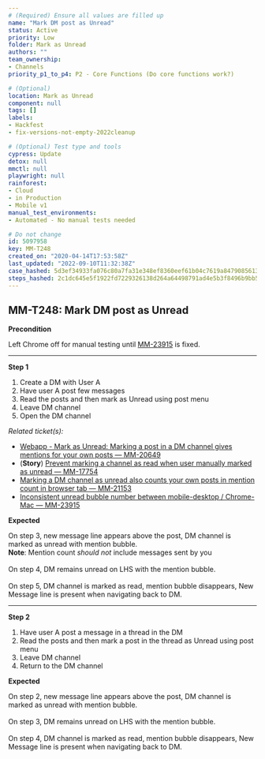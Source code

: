 ```yaml
---
# (Required) Ensure all values are filled up
name: "Mark DM post as Unread"
status: Active
priority: Low
folder: Mark as Unread
authors: ""
team_ownership: 
- Channels
priority_p1_to_p4: P2 - Core Functions (Do core functions work?)

# (Optional)
location: Mark as Unread
component: null
tags: []
labels: 
- Hackfest
- fix-versions-not-empty-2022cleanup

# (Optional) Test type and tools
cypress: Update
detox: null
mmctl: null
playwright: null
rainforest: 
- Cloud
- in Production
- Mobile v1
manual_test_environments: 
- Automated - No manual tests needed

# Do not change
id: 5097958
key: MM-T248
created_on: "2020-04-14T17:53:58Z"
last_updated: "2022-09-10T11:32:38Z"
case_hashed: 5d3ef34933fa076c80a7fa31e348ef8360eef61b04c7619a847908561381adfc35354e8203210178a583fa984a89bde7
steps_hashed: 2c1dc645e5f1922fd7229326138d264a64498791ad4e5b3f8496b9bb574c47b1616f9d7a2d4e8cda7da5a2511b18decc
---
```


<!-- (Auto-generated) Based on frontmatter's "key" and "name" -->

## MM-T248: Mark DM post as Unread

**Precondition**

Left Chrome off for manual testing until [MM-23915](https://mattermost.atlassian.net/browse/MM-23915) is fixed.

---

**Step 1**

1. Create a DM with User A
2. Have user A post few messages
3. Read the posts and then mark as Unread using post menu
4. Leave DM channel
5. Open the DM channel

_Related ticket(s):_

- [Webapp - Mark as Unread: Marking a post in a DM channel gives mentions for your own posts — MM-20649](https://mattermost.atlassian.net/browse/MM-20649)
- (**Story**) [Prevent marking a channel as read when user manually marked as unread — MM-17754](https://mattermost.atlassian.net/browse/MM-17754)
- [Marking a DM channel as unread also counts your own posts in mention count in browser tab — MM-21153](https://mattermost.atlassian.net/browse/MM-21153)
- [Inconsistent unread bubble number between mobile-desktop / Chrome-Mac — MM-23915](https://mattermost.atlassian.net/browse/MM-23915)

**Expected**

On step 3, new message line appears above the post, DM channel is marked as unread with mention bubble.\
**Note**: Mention count _should not_ include messages sent by you\
\
On step 4, DM remains unread on LHS with the mention bubble.\
\
On step 5, DM channel is marked as read, mention bubble disappears, New Message line is present when navigating back to DM.

---

**Step 2**

1. Have user A post a message in a thread in the DM
2. Read the posts and then mark a post in the thread as Unread using post menu
3. Leave DM channel
4. Return to the DM channel

**Expected**

On step 2, new message line appears above the post, DM channel is marked as unread with mention bubble.\
\
On step 3, DM remains unread on LHS with the mention bubble.\
\
On step 4, DM channel is marked as read, mention bubble disappears, New Message line is present when navigating back to DM.
